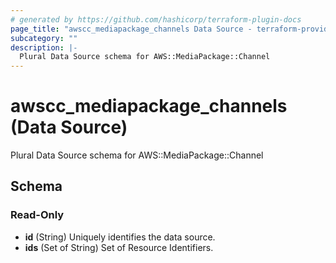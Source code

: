 ```yaml
---
# generated by https://github.com/hashicorp/terraform-plugin-docs
page_title: "awscc_mediapackage_channels Data Source - terraform-provider-awscc"
subcategory: ""
description: |-
  Plural Data Source schema for AWS::MediaPackage::Channel
---
```


# awscc_mediapackage_channels (Data Source)

Plural Data Source schema for AWS::MediaPackage::Channel



<!-- schema generated by tfplugindocs -->
## Schema

### Read-Only

- **id** (String) Uniquely identifies the data source.
- **ids** (Set of String) Set of Resource Identifiers.


